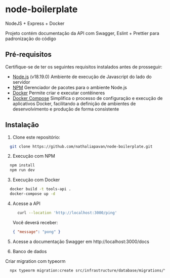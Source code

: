 # node-boilerplate

NodeJS + Express + Docker

Projeto contém documentação da API com Swagger, Eslint + Prettier para padronização do código

## Pré-requisitos

Certifique-se de ter os seguintes requisitos instalados antes de prosseguir:

- [Node.js](https://nodejs.org/) (v18.19.0) Ambiente de execução de Javascript do lado do servidor
- [NPM](https://www.npmjs.com/) Gerenciador de pacotes para o ambiente Node.js
- [Docker](https://www.docker.com/) Permite criar e executar contêineres
- [Docker Compose](https://docs.docker.com/compose/) Simplifica o processo de configuração e execução de aplicativos Docker, facilitando a definição de ambientes de desenvolvimento e produção de forma consistente

## Instalação

1. Clone este repositório:

```bash
  git clone https://github.com/nathaliapavan/node-boilerplate.git
```

2. Execução com NPM

```bash
  npm install
  npm run dev
```

3. Execução com Docker

```bash
  docker build -t tools-api .
  docker-compose up -d
```

4. Acesse a API

   ```bash
     curl --location 'http://localhost:3000/ping'
   ```

   Você deverá receber:

   ```json
   { "message": "pong" }
   ```

5. Acesse a documentação Swagger em http://localhost:3000/docs

6. Banco de dados

Criar migration com typeorm

```bash
  npx typeorm migration:create src/infrastructure/database/migrations/YourMigrateName
```
